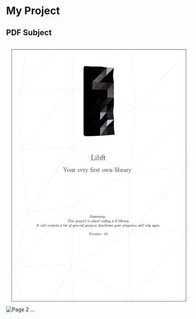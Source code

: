 # My Project

## PDF Subject

![Page 1](images/libft_page-0001.jpg)
![Page 2](libft_page-0002.jpg)
...

